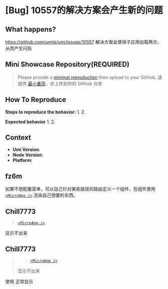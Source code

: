 # [Bug] 10557的解决方案会产生新的问题

<!--
感谢您向我们反馈问题，为了高效的解决问题，我们期望你能提供以下信息：
-->

## What happens?

https://github.com/umijs/umi/issues/10557
解决方案会使得子应用加载两次，从而产生闪烁

<!-- A clear and concise description of what the bug is. -->
<!-- 清晰的描述下遇到的问题。-->

## Mini Showcase Repository(REQUIRED)

> Please provide a [minimal reproduction](https://stackoverflow.com/help/minimal-reproducible-example) then upload to your GitHub. 请提供 [最小重现](https://stackoverflow.com/help/minimal-reproducible-example)，并上传到你的 GitHub 仓库

<!-- 为节约大家的时间，无复现步骤的 ISSUE 会被关闭，提供之后再 REOPEN -->
<!-- YOUR_REPOSITORY_URL on github or stackbliz -->

## How To Reproduce

**Steps to reproduce the behavior:** 1. 2.

**Expected behavior** 1. 2.

<!-- 请提供复现链接/步骤，错误日志以及相关配置 -->

## Context

- **Umi Version**:
- **Node Version**:
- **Platform**:

## fz6m

如果不想配置菜单，可以自己针对某些路径的路由定义一个组件，在组件里用 [`<MicroApp />`](https://umijs.org/docs/max/micro-frontend#microapp--%E7%BB%84%E4%BB%B6%E5%BC%95%E5%85%A5%E5%AD%90%E5%BA%94%E7%94%A8) 渲染自己想要的东西。

## Chill7773

> [`<MicroApp />`](https://umijs.org/docs/max/micro-frontend#microapp--%E7%BB%84%E4%BB%B6%E5%BC%95%E5%85%A5%E5%AD%90%E5%BA%94%E7%94%A8)

[<MicroApp />](https://umijs.org/docs/max/micro-frontend#microapp--%E7%BB%84%E4%BB%B6%E5%BC%95%E5%85%A5%E5%AD%90%E5%BA%94%E7%94%A8)显示不出来

## Chill7773

> > [`<MicroApp />`](https://umijs.org/docs/max/micro-frontend#microapp--%E7%BB%84%E4%BB%B6%E5%BC%95%E5%85%A5%E5%AD%90%E5%BA%94%E7%94%A8)
>
> 显示不出来

使用<MicroAppWithMemoHistory /> 正常显示

